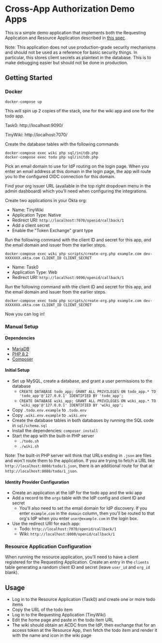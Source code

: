# Cross-App Authorization Demo Apps

This is a simple demo application that implements both the Requesting Application and Resource Application described in [this spec](https://oktadev.github.io/draft-parecki-oauth-cross-domain-authorization/draft-parecki-oauth-cross-domain-authorization.html).

Note: This application does not use production-grade security mechanisms and should not be used as a reference for basic security things. In particular, this stores client secrets as plaintext in the database. This is to make debugging easier but should not be done in production.


## Getting Started

### Docker

```
docker-compose up
```

This will spin up 2 copies of the stack, one for the wiki app and one for the todo app.

Task0: http://localhost:9090/

TinyWiki: http://localhost:7070/

Create the database tables with the following commands

```
docker-compose exec wiki php sql/initdb.php
docker-compose exec todo php sql/initdb.php
```

Pick an email domain to use for IdP routing on the login page. When you enter an email address at this domain in the login page, the app will route you to the configured OIDC connection for this domain.

Find your org issuer URL (available in the top right dropdown menu in the admin dashboard) which you'll need when configuring the integrations.

Create two applications in your Okta org:

* Name: TinyWiki
* Application Type: Native
* Redirect URI: `http://localhost:7070/openid/callback/1`
* Add a client secret
* Enable the "Token Exchange" grant type

Run the following command with the client ID and secret for this app, and the email domain and issuer from the earlier steps.

```
docker-compose exec wiki php scripts/create-org.php example.com dev-XXXXXXX.okta.com CLIENT_ID CLIENT_SECRET
```

* Name: Task0
* Application Type: Web
* Redirect URI: `http://localhost:9090/openid/callback/1`

Run the following command with the client ID and secret for this app, and the email domain and issuer from the earlier steps.

```
docker-compose exec todo php scripts/create-org.php example.com dev-XXXXXXX.okta.com CLIENT_ID CLIENT_SECRET
```

Now you can log in!


### Manual Setup

#### Dependencies

* [MariaDB](https://mariadb.org)
* [PHP 8.2](https://php.net/)
* [Composer](https://getcomposer.org)

#### Initial Setup

* Set up MySQL, create a database, and grant a user permissions to the database
    * `CREATE DATABASE todo_app; GRANT ALL PRIVILEGES ON todo_app.* TO 'todo_app'@'127.0.0.1' IDENTIFIED BY 'todo_app';`
    * `CREATE DATABASE wiki_app; GRANT ALL PRIVILEGES ON wiki_app.* TO 'wiki_app'@'127.0.0.1' IDENTIFIED BY 'wiki_app';`
* Copy `.todo.env.example` to `.todo.env`
* Copy `.wiki.env.example` to `.wiki.env`
* Create the database tables in both databases by running the SQL code in `sql/schema.sql`
* Install the dependencies: `composer install`
* Start the app with the built-in PHP server
    * `./todo.sh`
    * `./wiki.sh`

Note: The built-in PHP server will think that URLs ending in `.json` are files and won't route them to the application. If you are trying to fetch a URL like `http://localhost:8080/todo/1.json`, there is an additional route for that at `http://localhost:8080/todo/1_json`.

#### Identity Provider Configuration

* Create an application at the IdP for the todo app and the wiki app
* Add a record to the `orgs` table with the IdP config and client ID and secret
    * You'll also need to set the email domain for IdP discovery. If you enter `example.com` in the `domain` column, then you'll be routed to that org's IdP when you enter `user@example.com` in the login box.
* Use the redirect URI for each app:
    * Todo: `http://localhost:7070/openid/callback/1`
    * Wiki: `http://localhost:8080/openid/callback/1`

### Resource Application Configuration

When running the resource application, you'll need to have a client registered for the Requesting Application. Create an entry in the `clients` table generating a random client ID and secret (leave `user_id` and `org_id` blank).

## Usage

* Log in to the Resource Application (Task0) and create one or more todo items
* Copy the URL of the todo item
* Log in to the Requesting Application (TinyWiki)
* Edit the home page and paste in the todo item URL
* The wiki should obtain an ACDC from the IdP, then exchange that for an access token at the Resource App, then fetch the todo item and render it with the name and icon in the wiki page


